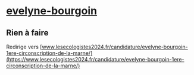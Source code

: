 # [evelyne-bourgoin](https://nouveau-front-populaire-legislatives-2024.fr/evelyne-bourgoin)

## Rien à faire
Redirige vers [www.lesecologistes2024.fr/candidature/evelyne-bourgoin-1ere-circonscription-de-la-marne/](https://www.lesecologistes2024.fr/candidature/evelyne-bourgoin-1ere-circonscription-de-la-marne/)
